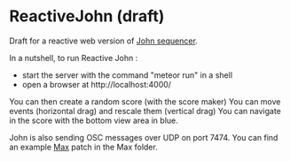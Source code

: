 # ReactiveJohn (draft)

Draft for a reactive web version of [John sequencer](http://vincentgoudard.com/john/).


In a nutshell, to run Reactive John :
- start the server with the command "meteor run" in a shell
- open a browser at http://localhost:4000/

You can then create a random score (with the score maker)
You can move events (horizontal drag) and rescale them (vertical drag)
You can navigate in the score with the bottom view area in blue.

John is also sending OSC messages over UDP on port 7474.
You can find an example [Max](http://cycling74.com/) patch in the Max folder.
